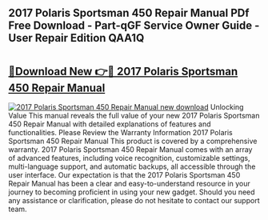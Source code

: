 ## 2017 Polaris Sportsman 450 Repair Manual PDf Free Download - Part-qGF Service Owner Guide - User Repair Edition QAA1Q

# <h2><a href="http://bc55095.oget.top/?id=2017+Polaris+Sportsman+450+Repair+Manual">🔗Download New 👉🔴 2017 Polaris Sportsman 450 Repair Manual</a></h2>

[![2017 Polaris Sportsman 450 Repair Manual new download](https://i.imgur.com/5g1atiW.png)](http://bc55095.oget.top/?id=2017+Polaris+Sportsman+450+Repair+Manual)
Unlocking Value This manual reveals the full value of your new 2017 Polaris Sportsman 450 Repair Manual with detailed explanations of features and functionalities. Please Review the Warranty Information 2017 Polaris Sportsman 450 Repair Manual This product is covered by a comprehensive warranty. 2017 Polaris Sportsman 450 Repair Manual comes with an array of advanced features, including voice recognition, customizable settings, multi-language support, and automatic backups, all accessible through the user interface. Our expectation is that the 2017 Polaris Sportsman 450 Repair Manual has been a clear and easy-to-understand resource in your journey to becoming proficient in using your new gadget. Should you need any assistance or clarification, please do not hesitate to contact our support team.
